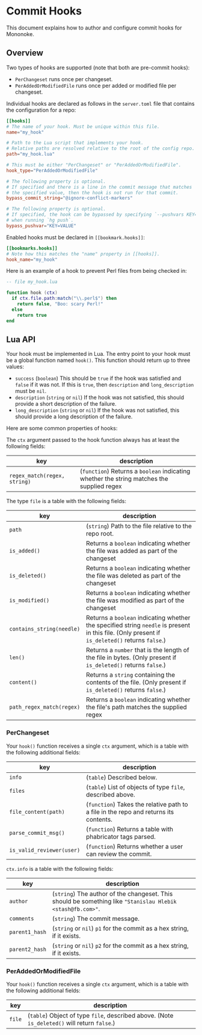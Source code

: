 # Commit Hooks

This document explains how to author and configure commit hooks for Mononoke.

## Overview

Two types of hooks are supported (note that both are pre-commit hooks):

* `PerChangeset` runs once per changeset.
* `PerAddedOrModifiedFile` runs once per added or modified file per changeset.

Individual hooks are declared as follows in the `server.toml` file that
contains the configuration for a repo:

```toml
[[hooks]]
# The name of your hook. Must be unique within this file.
name="my_hook"

# Path to the Lua script that implements your hook.
# Relative paths are resolved relative to the root of the config repo.
path="my_hook.lua"

# This must be either "PerChangeset" or "PerAddedOrModifiedFile".
hook_type="PerAddedOrModifiedFile"

# The following property is optional.
# If specified and there is a line in the commit message that matches
# the specified value, then the hook is not run for that commit.
bypass_commit_string="@ignore-conflict-markers"

# The following property is optional.
# If specified, the hook can be bypassed by specifying `--pushvars KEY=VALUE`
# when running `hg push`.
bypass_pushvar="KEY=VALUE"
```

Enabled hooks must be declared in `[[bookmark.hooks]]`:

```toml
[[bookmarks.hooks]]
# Note how this matches the "name" property in [[hooks]].
hook_name="my_hook"
```

Here is an example of a hook to prevent Perl files from being checked in:

```lua
-- file my_hook.lua

function hook (ctx)
  if ctx.file.path:match("\\.perl$") then
    return false, "Boo: scary Perl!"
  else
    return true
end
```

## Lua API

Your hook must be implemented in Lua. The entry point to your hook must be a
global function named `hook()`. This function should return up to three
values:

* `success` (`boolean`) This should be `true` if the hook was satisfied and
  `false` if it was not. If this is `true`, then `description` and
  `long_description` must be `nil`.
* `description` (`string` or `nil`) If the hook was not satisfied, this
  should provide a short description of the failure.
* `long_description` (`string` or `nil`) If the hook was not satisfied, this
  should provide a long description of the failure.

Here are some common properties of hooks:

The `ctx` argument passed to the hook function always has at least the following
fields:

| key | description |
| --- | ----------- |
| `regex_match(regex, string)` | (`function`) Returns a `boolean` indicating whether the string matches the supplied regex |

The type `file` is a table with the following fields:

| key | description |
| --------- | ----------- |
| `path` | (`string`) Path to the file relative to the repo root. |
| `is_added()` | Returns a `boolean` indicating whether the file was added as part of the changeset |
| `is_deleted()` | Returns a `boolean` indicating whether the file was deleted as part of the changeset |
| `is_modified()` | Returns a `boolean` indicating whether the file was modified as part of the changeset
| `contains_string(needle)` | Returns a `boolean` indicating whether the specified string `needle` is present in this file. (Only present if `is_deleted()` returns `false`.) |
| `len()` | Returns a `number` that is the length of the file in bytes. (Only present if `is_deleted()` returns `false`.) |
| `content()` | Returns a `string` containing the contents of the file. (Only present if `is_deleted()` returns `false`.) |
| `path_regex_match(regex)` | Returns a `boolean` indicating whether the file's path matches the supplied regex |

### PerChangeset

Your `hook()` function receives a single `ctx` argument, which is a table with
the following additional fields:

| key | description |
| --------- | ----------- |
| `info` | (`table`) Described below. |
| `files` | (`table`) List of objects of type `file`, described above. |
| `file_content(path)` | (`function`) Takes the relative path to a file in the repo and returns its contents. |
| `parse_commit_msg()` | (`function`) Returns a table with phabricator tags parsed. |
| `is_valid_reviewer(user)` | (`function`) Returns whether a user can review the commit. |


`ctx.info` is a table with the following fields:

| key | description |
| --------- | ----------- |
| `author` | (`string`) The author of the changeset. This should be something like `"Stanislau Hlebik <stash@fb.com>"`. |
| `comments` | (`string`) The commit message. |
| `parent1_hash` | (`string` or `nil`) `p1` for the commit as a hex string, if it exists. |
| `parent2_hash` | (`string` or `nil`) `p2` for the commit as a hex string, if it exists. |

### PerAddedOrModifiedFile

Your `hook()` function receives a single `ctx` argument, which is a table with
the following additional fields:

| key | description |
| --------- | ----------- |
| `file` | (`table`) Object of type `file`, described above. (Note `is_deleted()` will return `false`.) |
